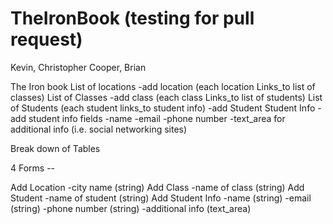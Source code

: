 TheIronBook (testing for pull request)
===========

Kevin, Christopher Cooper, Brian


The Iron book
        List of locations
          -add location
             (each location Links_to list of classes)
                List of Classes
                  -add class
                    (each class Links_to list of students)
                      List of Students (each student links_to student info)
                       -add Student
                          Student Info
                            -add student info
                              fields
                                -name
                                -email
                                -phone number
                                -text_area for additional info (i.e. social networking sites)


Break down of Tables

4 Forms --

Add Location
 -city name (string)
Add Class
  -name of class (string)
Add Student
  -name of student (string)
Add Student Info 
  -name (string)
  -email (string)
  -phone number (string)
  -additional info (text_area)
